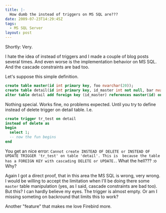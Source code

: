 ```yaml
---
title: |-
  How dumb the instead of triggers on MS SQL are???
date: 2009-07-23T14:29:45Z
tags:
  - MS SQL Server
layout: post
---
```

Shortly: Very.

I hate the idea of instead of triggers and I made a couple of blog posts several times. And even worse is the implementation behavior on MS SQL. And the cascade constraints are bad too.

Let's suppose this simple definition.

```sql
create table master(id int primary key, foo nvarchar(20));
create table detail(id int primary key, id_master int not null, bar nvarchar(20));
alter table detail add foreign key (id_master) references master(id) on delete cascade;
```

Nothing special. Works fine, no problems expected. Until you try to define instead of delete trigger on detail table. I.e.

```sql
create trigger tr_test on detail
instead of delete as
begin
  select 1;
  -- now the fun begins
end
```

You get an nice error: `Cannot create INSTEAD OF DELETE or INSTEAD OF UPDATE TRIGGER 'tr_test' on table 'detail'. This is  because the table has a FOREIGN KEY with cascading DELETE or UPDATE.`. What the hell??? :o Why?

Again I got a direct proof, that in this area the MS SQL is wrong, very wrong. I would be willing to accept the limitation when I'll be doing there some `master` table manipulation (yes, as I said, cascade constraints are bad too). But this? I can hardly believe my eyes. The trigger is almost empty. Or am I missing someting on backround that limits this to work?

Another "feature" that makes me love Firebird more.